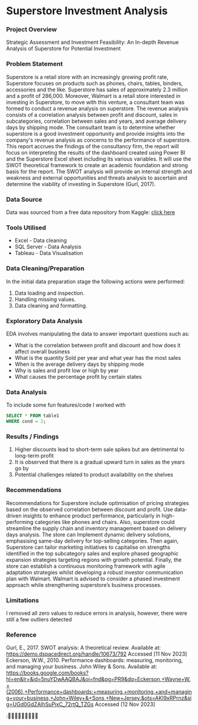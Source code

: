 # Superstore Investment Analysis

### Project Overview

Strategic Assessment and Investment Feasibility: An In-depth Revenue Analysis of Superstore for Potential Investment 

### Problem Statement

Superstore is a retail store with an increasingly growing profit rate, Superstore focuses on products such as phones, chairs, tables, binders, accessories and the like. Superstore has sales of approximately 2.3 million and a profit of 286,000. Moreover, Walmart is a retail store interested in investing in Superstore, to move with this venture, a consultant team was formed to conduct a revenue analysis on superstore. The revenue analysis consists of a correlation analysis between profit and discount, sales in subcategories, correlation between sales and years, and average delivery days by shipping mode. The consultant team is to determine whether superstore is a good investment opportunity and provide insights into the company's revenue analysis as concerns to the performance of superstore.
This report accrues the findings of the consultancy firm, the report will focus on interpreting the results of the dashboard created using Power BI and the Superstore Excel sheet including its various variables. It will use the SWOT theoretical framework to create an academic foundation and strong basis for the report. The SWOT analysis will provide an internal strength and weakness and external opportunities and threats analysis to ascertain and determine the viability of investing in Superstore (Gurl, 2017).

### Data Source

Data was sourced from a free data repository from Kaggle: [click here](https://www.kaggle.com/datasets/vivek468/superstore-dataset-final)

### Tools Utilised 

- Excel - Data cleaning
- SQL Server - Data Analysis
- Tableau - Data Visualisation 

### Data Cleaning/Preparation

In the initial data preparation stage the following actions were performed:

1. Data loading and inspection.
2. Handling missing values.
3. Data cleaning and formatting.

### Exploratory Data Analysis

EDA involves manipulating the data to answer important questions such as:

- What is the correlation between profit and discount and how does it affect overall business 
- What is the quantity Sold per year and what year has the most sales
- When is the average delivery days by shipping mode
- Why is sales and profit low or high by year
- What causes the percentage profit by certain states

### Data Analysis

To include some fun features/code I worked with 

```sql
SELECT * FROM table1
WHERE cond = 2;
```

### Results / Findings

1. Higher discounts lead to short-term sale spikes but are detrimental to long-term profit
2. It is observed that there is a gradual upward turn in sales as the years go by
3. Potential challenges related to product availability on the shelves

### Recommendations

Recommendations for Superstore include optimisation of pricing strategies based on the observed correlation between discount and profit. Use data-driven insights to enhance product performance, particularly in high-performing categories like phones and chairs. Also, superstore could streamline the supply chain and inventory management based on delivery days analysis. The store can Implement dynamic delivery solutions, emphasising same-day delivery for top-selling categories. Then again, Superstore can tailor marketing initiatives to capitalise on strengths identified in the top subcategory sales and explore phased geographic expansion strategies targeting regions with growth potential. Finally, the store can establish a continuous monitoring framework with agile adaptation strategies whilst developing a robust investor communication plan with Walmart. Walmart is advised to consider a phased investment approach while strengthening superstore’s business processes.

### Limitations 

I removed all zero values to reduce errors in analysis, however, there were still a few outliers detected

### Reference

Gurl, E., 2017. SWOT analysis: A theoretical review. Available at: https://demo.dspacedirect.org/handle/10673/792 Accessed [11 Nov 2023]
Eckerson, W.W., 2010. Performance dashboards: measuring, monitoring, and managing your business. John Wiley & Sons. Available at: https://books.google.com/books?hl=en&lr=&id=5nuYDwAAQBAJ&oi=fnd&pg=PR9&dq=Eckerson,+Wayne+W.+(2006),+Performance+dashboards:+measuring,+monitoring,+and+managing+your+business,+John+Wiley+&+Sons,+New+Jersey.&ots=AKI9xRPrnz&sig=UGd0GdZAIhSuPjxC_72rtQ_TZGs Accessed [12 Nov 2023]

:👩🏽‍💻👩🏽‍💻👩🏽‍💻
